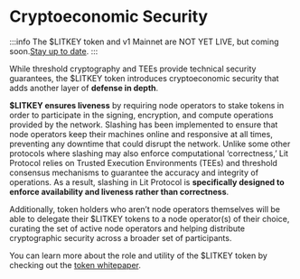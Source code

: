 # Cryptoeconomic Security

:::info
The $LITKEY token and v1 Mainnet are NOT YET LIVE, but coming soon.[Stay up to date](https://x.com/LitProtocol).
:::

While threshold cryptography and TEEs provide technical security guarantees, the $LITKEY token introduces cryptoeconomic security that adds another layer of **defense in depth**. 

**$LITKEY ensures liveness** by requiring node operators to stake tokens in order to participate in the signing, encryption, and compute operations provided by the network. Slashing has been implemented to ensure that node operators keep their machines online and responsive at all times, preventing any downtime that could disrupt the network. Unlike some other protocols where slashing may also enforce computational ‘correctness,’ Lit Protocol relies on Trusted Execution Environments (TEEs) and threshold consensus mechanisms to guarantee the accuracy and integrity of operations. As a result, slashing in Lit Protocol is **specifically designed to enforce availability and liveness rather than correctness**.

Additionally, token holders who aren’t node operators themselves will be able to delegate their $LITKEY tokens to a node operator(s) of their choice, curating the set of active node operators and helping distribute cryptographic security across a broader set of participants.

You can learn more about the role and utility of the $LITKEY token by checking out the [token whitepaper](https://github.com/LIT-Protocol/LITKEY-Token-Paper-v1/blob/main/%24LITKEY%20Whitepaper%20-%20v1.pdf). 
